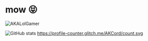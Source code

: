 # mow 😝
<p align="left"> <img src="https://komarev.com/ghpvc/?username=AKCord&label=Profile%20views&color=0e75b6&style=flat" alt="AKALolGamer" /> </p>



![ GitHub stats](https://github-readme-stats.vercel.app/api?username=AKCord&show_icons=true)
https://profile-counter.glitch.me/AKCord/count.svg
